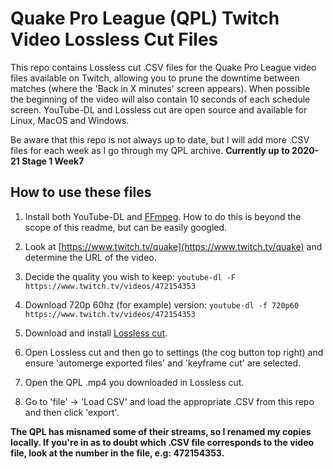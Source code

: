 # Quake Pro League (QPL) Twitch Video Lossless Cut Files

This repo contains Lossless cut .CSV files for the Quake Pro League video files available on Twitch, allowing you to prune the downtime between matches (where the 'Back in X minutes' screen appears). When possible the beginning of the video will also contain 10 seconds of each schedule screen. YouTube-DL and Lossless cut are open source and available for Linux, MacOS and Windows.

Be aware that this repo is not always up to date, but I will add more .CSV files for each week as I go through my QPL archive. **Currently up to 2020-21 Stage 1 Week7**

## How to use these files
1. Install both YouTube-DL and [FFmpeg](https://github.com/FFmpeg/FFmpeg). How to do this is beyond the scope of this readme, but can be easily googled.

3. Look at [https://www.twitch.tv/quake](https://www.twitch.tv/quake) and determine the URL of the video.

4. Decide the quality you wish to keep: `youtube-dl -F https://www.twitch.tv/videos/472154353`  

5. Download 720p 60hz (for example) version: `youtube-dl -f 720p60 https://www.twitch.tv/videos/472154353`

6. Download and install [Lossless cut](https://github.com/mifi/lossless-cut/releases).

7. Open Lossless cut and then go to settings (the cog button top right) and ensure 'automerge exported files' and 'keyframe cut' are selected.

8. Open the QPL .mp4 you downloaded in Lossless cut.

9. Go to 'file' -> 'Load CSV' and load the appropriate .CSV from this repo and then click 'export'.  

**The QPL has misnamed some of their streams, so I renamed my copies locally. If you're in as to doubt which .CSV file corresponds to the video file, look at the number in the file, e.g: 472154353.**
